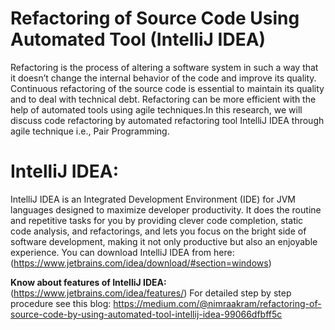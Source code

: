 # Refactoring of Source Code Using Automated Tool (IntelliJ IDEA)
Refactoring is the process of altering a software system in such a way that it doesn’t change the internal behavior of the code and improve its quality. Continuous refactoring of the source code is essential to maintain its quality and to deal with technical debt. Refactoring can be more efficient with the help of automated tools using agile techniques.In this research, we will discuss code refactoring by automated refactoring tool IntelliJ IDEA through agile technique i.e., Pair Programming.

# IntelliJ IDEA:
IntelliJ IDEA is an Integrated Development Environment (IDE) for JVM languages designed to maximize developer productivity. It does the routine and repetitive tasks for you by providing clever code completion, static code analysis, and refactorings, and lets you focus on the bright side of software development, making it not only productive but also an enjoyable experience. You can download IntelliJ IDEA from here: (https://www.jetbrains.com/idea/download/#section=windows)

**Know about features of IntelliJ IDEA:** (https://www.jetbrains.com/idea/features/) 
 For detailed step by step procedure see this blog: https://medium.com/@nimraakram/refactoring-of-source-code-by-using-automated-tool-intellij-idea-99066dfbff5c 
